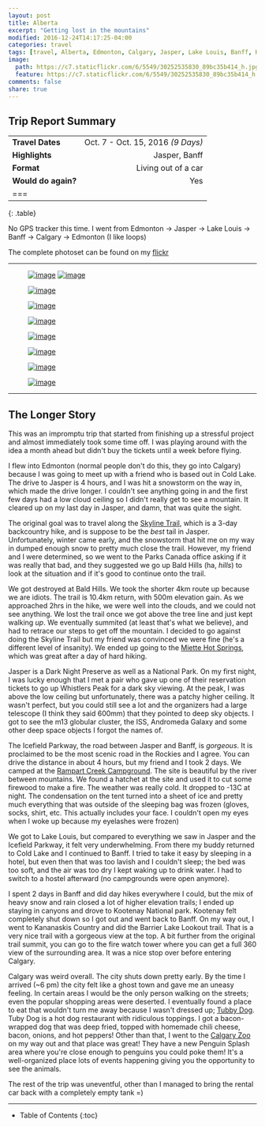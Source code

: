 ```yaml
---
layout: post
title: Alberta
excerpt: "Getting lost in the mountains"
modified: 2016-12-24T14:17:25-04:00
categories: travel
tags: [travel, Alberta, Edmonton, Calgary, Jasper, Lake Louis, Banff, Kananaskis]
image:
  path: https://c7.staticflickr.com/6/5549/30252535830_89bc35b414_h.jpg
  feature: https://c7.staticflickr.com/6/5549/30252535830_89bc35b414_h.jpg
comments: false
share: true
---
```


## Trip Report Summary

|                       |                           |
|:----------------------|--------------------------:|
| **Travel Dates**        | Oct. 7 - Oct. 15, 2016 _(9 Days)_    |
| **Highlights**        | Jasper, Banff                        |
| **Format**             | Living out of a car                 |
| **Would do again?**     | Yes                                 |
| ===
{: .table}

No GPS tracker this time. I went from Edmonton → Jasper → Lake Louis → Banff → Calgary → Edmonton (I like loops) 

The complete photoset can be found on my [flickr](https://www.flickr.com/photos/stephen-oung/albums/72157672068587473)

---

<figure class="half">
    <a href="https://c7.staticflickr.com/6/5833/30630738606_5678848de0_h.jpg"><img src="https://c7.staticflickr.com/6/5833/30630738606_3c0c5b7062_b.jpg" alt="image"></a>
    <a href="https://c1.staticflickr.com/6/5687/30550118872_e2140e18bf_h.jpg"><img src="https://c1.staticflickr.com/6/5687/30550118872_4545a7dcbf_b.jpg" alt="image"></a>
</figure>

<figure>
    <a href="https://c2.staticflickr.com/6/5531/30666930385_65bba5b6bd_h.jpg"><img src="https://c2.staticflickr.com/6/5531/30666930385_7f194d842d_b.jpg" alt="image"></a>
</figure>

<figure>
    <a href="https://c5.staticflickr.com/6/5446/29920551644_d450424963_h.jpg"><img src="https://c5.staticflickr.com/6/5446/29920551644_9ca986e2c3_b.jpg" alt="image"></a>
</figure>

<figure>
    <a href="https://c1.staticflickr.com/6/5678/30035344264_5739e35738_h.jpg"><img src="https://c1.staticflickr.com/6/5678/30035344264_1c7a1ac05d_b.jpg" alt="image"></a>
</figure>

<figure>
    <a href="https://c5.staticflickr.com/6/5483/30035611644_5ef913a896_h.jpg"><img src="https://c5.staticflickr.com/6/5483/30035611644_492a9bc063_b.jpg" alt="image"></a>
</figure>

<figure>
    <a href="https://c1.staticflickr.com/6/5605/30035648184_ba5f835166_h.jpg"><img src="https://c1.staticflickr.com/6/5605/30035648184_c9d2189685_b.jpg" alt="image"></a>
</figure>

<figure>
    <a href="https://c1.staticflickr.com/6/5336/30535129336_73bb52d7d9_h.jpg"><img src="https://c1.staticflickr.com/6/5336/30535129336_1aab588eef_b.jpg" alt="image"></a>
</figure>

<figure>
    <a href="https://c2.staticflickr.com/6/5833/30551156945_dda9653f8a_h.jpg"><img src="https://c2.staticflickr.com/6/5833/30551156945_9621f33175_b.jpg" alt="image"></a>
</figure>

---

## The Longer Story

This was an impromptu trip that started from finishing up a stressful project and almost immediately took some time off. I was playing around with the idea a month ahead but didn't buy the tickets until a week before flying. 

I flew into Edmonton (normal people don't do this, they go into Calgary) because I was going to meet up with a friend who is based out in Cold Lake. The drive to Jasper is 4 hours, and I was hit a snowstorm on the way in, which made the drive longer. I couldn't see anything going in and the first few days had a low cloud ceiling so I didn't really get to see a mountain. It cleared up on my last day in Jasper, and damn, that was quite the sight.

The original goal was to travel along the [Skyline Trail](http://www.pc.gc.ca/eng/pn-np/ab/jasper/activ/ap-bc/sugg-sentiers_trip-ideas/Skyline.aspx), which is a 3-day backcountry hike, and is suppose to be the _best_ tail in Jasper. Unfortunately, winter came early, and the snowstorm that hit me on my way in dumped enough snow to pretty much close the trail. However, my friend and I were determined, so we went to the Parks Canada office asking if it was really that bad, and they suggested we go up Bald Hills (ha, _hills_) to look at the situation and if it's good to continue onto the trail. 

We got destroyed at Bald Hills. We took the shorter 4km route up because we are idiots. The trail is 10.4km return, with 500m elevation gain. As we approached 2hrs in the hike, we were well into the clouds, and we could not see anything. We lost the trail once we got above the tree line and just kept walking _up_. We eventually summited (at least that's what we believe), and had to retrace our steps to get off the mountain. I decided to go against doing the Skyline Trail but my friend was convinced we were fine (he's a different level of insanity). We ended up going to the [Miette Hot Springs](http://www.hotsprings.ca/miette-hot-springs), which was great after a day of hard hiking.

Jasper is a Dark Night Preserve as well as a National Park. On my first night, I was lucky enough that I met a pair who gave up one of their reservation tickets to go up Whistlers Peak for a dark sky viewing. At the peak, I was above the low ceiling but unfortunately, there was a patchy higher ceiling. It wasn't perfect, but you could still see a lot and the organizers had a large telescope (I think they said 600mm) that they pointed to deep sky objects. I got to see the m13 globular cluster, the ISS, Andromeda Galaxy and some other deep space objects I forgot the names of.

The Icefield Parkway, the road between Jasper and Banff, is _gorgeous_. It is proclaimed to be the most scenic road in the Rockies and I agree. You can drive the distance in about 4 hours, but my friend and I took 2 days. We camped at the [Rampart Creek Campground](http://www.pc.gc.ca/eng/pn-np/ab/banff/activ/camping/rampart.aspx). The site is beautiful by the river between mountains. We found a hatchet at the site and used it to cut some firewood to make a fire. The weather was really cold. It dropped to -13C at night. The condensation on the tent turned into a sheet of ice and pretty much everything that was outside of the sleeping bag was frozen (gloves, socks, shirt, etc. This actually includes your face. I couldn't open my eyes when I woke up because my eyelashes were frozen) 

We got to Lake Louis, but compared to everything we saw in Jasper and the Icefield Parkway, it felt very underwhelming. From there my buddy returned to Cold Lake and I continued to Banff. I tried to take it easy by sleeping in a hotel, but even then that was too lavish and I couldn't sleep; the bed was too soft, and the air was too dry I kept waking up to drink water. I had to switch to a hostel afterward (no campgrounds were open anymore). 

I spent 2 days in Banff and did day hikes everywhere I could, but the mix of heavy snow and rain closed a lot of higher elevation trails; I ended up staying in canyons and drove to Kootenay National park. Kootenay felt completely shut down so I got out and went back to Banff. On my way out, I went to Kananaskis Country and did the Barrier Lake Lookout trail. That is a very nice trail with a gorgeous view at the top. A bit further from the original trail summit, you can go to the fire watch tower where you can get a full 360 view of the surrounding area. It was a nice stop over before entering Calgary.

Calgary was weird overall. The city shuts down pretty early. By the time I arrived (~6 pm) the city felt like a ghost town and gave me an uneasy feeling. In certain areas I would be the only person walking on the streets; even the popular shopping areas were deserted. I eventually found a place to eat that wouldn't turn me away because I wasn't dressed up; [Tubby Dog](http://tubbydog.com/wordpress2/). Tuby Dog is a hot dog restaurant with ridiculous toppings. I got a bacon-wrapped dog that was deep fried, topped with homemade chili cheese, bacon, onions, and hot peppers! Other than that, I went to the [Calgary Zoo](https://www.calgaryzoo.com/) on my way out and that place was great! They have a new Penguin Splash area where you're close enough to penguins you could poke them! It's a well-organized place lots of events happening giving you the opportunity to see the animals.

The rest of the trip was uneventful, other than I managed to bring the rental car back with a completely empty tank =)

---

* Table of Contents
{:toc}